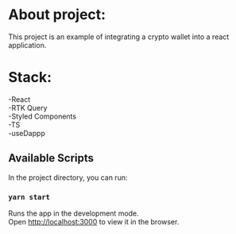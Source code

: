 # About project:

This project is an example of integrating a crypto wallet into a react application.

# Stack:

-React\
-RTK Query\
-Styled Components\
-TS\
-useDappp

## Available Scripts

In the project directory, you can run:

### `yarn start`

Runs the app in the development mode.\
Open [http://localhost:3000](http://localhost:3000) to view it in the browser.
